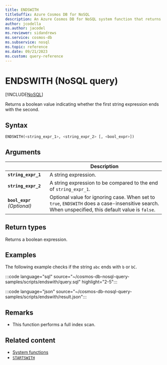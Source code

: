 ```yaml
---
title: ENDSWITH
titleSuffix: Azure Cosmos DB for NoSQL
description: An Azure Cosmos DB for NoSQL system function that returns a boolean indicating whether one string expression ends with another.
author: jcodella
ms.author: jacodel
ms.reviewer: sidandrews
ms.service: cosmos-db
ms.subservice: nosql
ms.topic: reference
ms.date: 09/21/2023
ms.custom: query-reference
---
```


# ENDSWITH (NoSQL query)

[!INCLUDE[NoSQL](../../includes/appliesto-nosql.md)]

Returns a boolean value indicating whether the first string expression ends with the second.  
  
## Syntax
  
```sql
ENDSWITH(<string_expr_1>, <string_expr_2> [, <bool_expr>])
```  
  
## Arguments
  
| | Description |
| --- | --- |
| **`string_expr_1`** | A string expression. |
| **`string_expr_2`** | A string expression to be compared to the end of `string_expr_1`. |
| **`bool_expr`** *(Optional)* | Optional value for ignoring case. When set to `true`, `ENDSWITH` does a case-insensitive search. When unspecified, this default value is `false`. |
  
## Return types
  
Returns a boolean expression.  
  
## Examples
  
The following example checks if the string `abc` ends with `b` or `bC`.  
  
:::code language="sql" source="~/cosmos-db-nosql-query-samples/scripts/endswith/query.sql" highlight="2-5":::  

:::code language="json" source="~/cosmos-db-nosql-query-samples/scripts/endswith/result.json":::

## Remarks

- This function performs a full index scan.

## Related content

- [System functions](system-functions.yml)
- [`STARTSWITH`](startswith.md)

